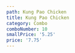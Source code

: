 ```yaml
---
path: Kung Pao Chicken
title: Kung Pao Chicken
category: Combo
comboNumber: 10
smallPrice: '5.25'
price: '7.75'
---
```


